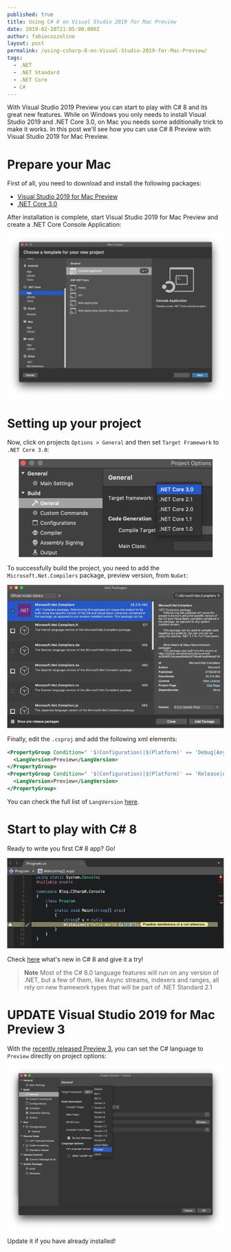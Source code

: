 ```yaml
---
published: true
title: Using C# 8 on Visual Studio 2019 for Mac Preview
date: 2019-02-28T21:05:00.000Z
author: fabiocozzolino
layout: post
permalink: /using-csharp-8-on-Visual-Studio-2019-for-Mac-Preview/
tags:
  - .NET
  - .NET Standard
  - .NET Core
  - C#
---
```

With Visual Studio 2019 Preview you can start to play with C# 8 and its great new features. While on Windows you only needs to install Visual Studio 2019 and .NET Core 3.0, on Mac you needs some additionally trick to make it works. In this post we'll see how you can use C# 8 Preview with Visual Studio 2019 for Mac Preview.

# Prepare your Mac
First of all, you need to download and install the following packages:
- [Visual Studio 2019 for Mac Preview](https://visualstudio.microsoft.com/vs/preview/?os=mac)
- [.NET Core 3.0](https://dotnet.microsoft.com/download/dotnet-core/3.0)

After installation is complete, start Visual Studio 2019 for Mac Preview and create a .NET Core Console Application:
<p align="center">
  <img src="/assets/img/create-consolle-app.png" alt="Create Console Application">
</p>

# Setting up your project
Now, click on projects `Options > General` and then set `Target Framework` to `.NET Core 3.0`:
<p align="center">
  <img src="/assets/img/set-target-framework.png" alt="Set Target Framework">
</p>

To successfully build the project, you need to add the `Microsoft.Net.Compilers` package, preview version, from `NuGet`: 
<p align="center">
  <img src="/assets/img/add-nuget-compilers.png" alt="Add Microsoft.Net.Compilers package">
</p>

Finally, edit the `.csproj` and add the following xml elements:
```xml
<PropertyGroup Condition=" '$(Configuration)|$(Platform)' == 'Debug|AnyCPU' ">
  <LangVersion>Preview</LangVersion>
</PropertyGroup>
<PropertyGroup Condition=" '$(Configuration)|$(Platform)' == 'Release|AnyCPU' ">
  <LangVersion>Preview</LangVersion>
</PropertyGroup>
```

You can check the full list of `LangVersion` [here](https://devblogs.microsoft.com/dotnet/an-update-to-c-versions-and-c-tooling/).

# Start to play with C# 8
Ready to write you first C# 8 app? Go!
<p align="center">
  <img src="/assets/img/csharp-8-on-mac.png" alt="Your first C# 8">
</p>

Check [here](https://docs.microsoft.com/en-us/dotnet/csharp/whats-new/csharp-8) what's new in C# 8 and give it a try!

> **Note** Most of the C# 8.0 language features will run on any version of .NET, but a few of them, like Async streams, indexers and ranges, all rely on new framework types that will be part of .NET Standard 2.1

# UPDATE Visual Studio 2019 for Mac Preview 3
With the [recently released Preview 3](https://devblogs.microsoft.com/visualstudio/visual-studio-2019-for-mac-preview-3/), you can set the C# language to `Preview` directly on project options:
<p align="center">
  <img src="/assets/img/vs-preview-csharp8.png" alt="Visual Studio 2019 Preview 3">
</p>

Update it if you have already installed!
